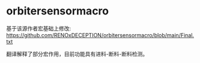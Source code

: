 # orbitersensormacro

基于该源作者宏基础上修改:
https://github.com/RENOxDECEPTION/orbitersensormacro/blob/main/Final.txt

翻译解释了部分宏作用，目前功能具有进料-断料-断料检测。
